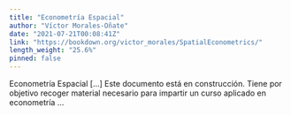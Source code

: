 ```yaml
---
title: "Econometría Espacial"
author: "Víctor Morales-Oñate"
date: "2021-07-21T00:08:41Z"
link: "https://bookdown.org/victor_morales/SpatialEconometrics/"
length_weight: "25.6%"
pinned: false
---
```


Econometría Espacial [...] Este documento está en construcción. Tiene por objetivo recoger material necesario para impartir un curso aplicado en econometría ...
